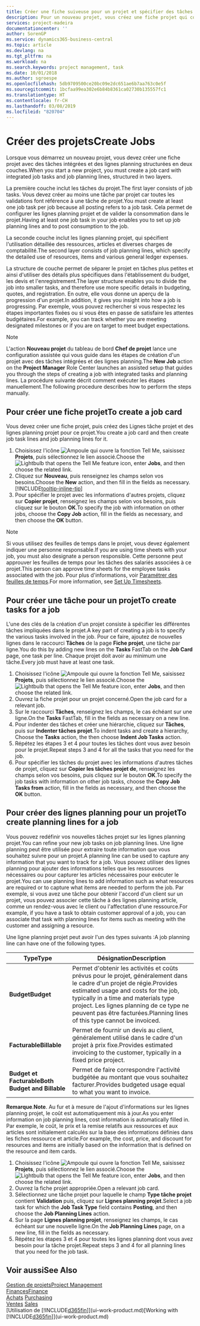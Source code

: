 ```yaml
---
title: Créer une fiche suiveuse pour un projet et spécifier des tâches| Microsoft Docs
description: Pour un nouveau projet, vous créez une fiche projet qui contient les tâches projet et les lignes planning, pour vous aider à gérer la progression et les budgets.
services: project-madeira
documentationcenter: ''
author: SorenGP
ms.service: dynamics365-business-central
ms.topic: article
ms.devlang: na
ms.tgt_pltfrm: na
ms.workload: na
ms.search.keywords: project management, task
ms.date: 10/01/2018
ms.author: sgroespe
ms.openlocfilehash: 5db9709500ce20bc09e2dc651ae6b7aa763c0e5f
ms.sourcegitcommit: 1bcfaa99ea302e6b84b8361ca02730b135557fc1
ms.translationtype: HT
ms.contentlocale: fr-CH
ms.lasthandoff: 03/08/2019
ms.locfileid: "820704"
---
```

# <a name="create-jobs"></a><span data-ttu-id="ca38f-103">Créer des projets</span><span class="sxs-lookup"><span data-stu-id="ca38f-103">Create Jobs</span></span>
<span data-ttu-id="ca38f-104">Lorsque vous démarrez un nouveau projet, vous devez créer une fiche projet avec des tâches intégrées et des lignes planning structurées en deux couches.</span><span class="sxs-lookup"><span data-stu-id="ca38f-104">When you start a new project, you must create a job card with integrated job tasks and job planning lines, structured in two layers.</span></span>  

<span data-ttu-id="ca38f-105">La première couche inclut les tâches du projet.</span><span class="sxs-lookup"><span data-stu-id="ca38f-105">The first layer consists of job tasks.</span></span> <span data-ttu-id="ca38f-106">Vous devez créer au moins une tâche par projet car toutes les validations font référence à une tâche de projet.</span><span class="sxs-lookup"><span data-stu-id="ca38f-106">You must create at least one job task per job because all posting refers to a job task.</span></span> <span data-ttu-id="ca38f-107">Cela permet de configurer les lignes planning projet et de valider la consommation dans le projet.</span><span class="sxs-lookup"><span data-stu-id="ca38f-107">Having at least one job task in your job enables you to set up job planning lines and to post consumption to the job.</span></span>

<span data-ttu-id="ca38f-108">La seconde couche inclut les lignes planning projet, qui spécifient l'utilisation détaillée des ressources, articles et diverses charges de comptabilité.</span><span class="sxs-lookup"><span data-stu-id="ca38f-108">The second layer consists of job planning lines, which specify the detailed use of resources, items and various general ledger expenses.</span></span>

<span data-ttu-id="ca38f-109">La structure de couche permet de séparer le projet en tâches plus petites et ainsi d'utiliser des détails plus spécifiques dans l'établissement du budget, les devis et l'enregistrement.</span><span class="sxs-lookup"><span data-stu-id="ca38f-109">The layer structure enables you to divide the job into smaller tasks, and therefore use more specific details in budgeting, quotes, and registration.</span></span> <span data-ttu-id="ca38f-110">En outre, elle vous donne un aperçu de la progression d'un projet.</span><span class="sxs-lookup"><span data-stu-id="ca38f-110">In addition, it gives you insight into how a job is progressing.</span></span> <span data-ttu-id="ca38f-111">Par exemple, vous pouvez rechercher si vous respectez les étapes importantes fixées ou si vous êtes en passe de satisfaire les attentes budgétaires.</span><span class="sxs-lookup"><span data-stu-id="ca38f-111">For example, you can track whether you are meeting designated milestones or if you are on target to meet budget expectations.</span></span>

> [!NOTE]  
>   <span data-ttu-id="ca38f-112">L'action **Nouveau projet** du tableau de bord **Chef de projet** lance une configuration assistée qui vous guide dans les étapes de création d'un projet avec des tâches intégrées et des lignes planning.</span><span class="sxs-lookup"><span data-stu-id="ca38f-112">The **New Job** action on the **Project Manager** Role Center launches an assisted setup that guides you through the steps of creating a job with integrated tasks and planning lines.</span></span> <span data-ttu-id="ca38f-113">La procédure suivante décrit comment exécuter les étapes manuellement.</span><span class="sxs-lookup"><span data-stu-id="ca38f-113">The following procedure describes how to perform the steps manually.</span></span>

## <a name="to-create-a-job-card"></a><span data-ttu-id="ca38f-114">Pour créer une fiche projet</span><span class="sxs-lookup"><span data-stu-id="ca38f-114">To create a job card</span></span>
<span data-ttu-id="ca38f-115">Vous devez créer une fiche projet, puis créez des Lignes tâche projet et des lignes planning projet pour ce projet.</span><span class="sxs-lookup"><span data-stu-id="ca38f-115">You create a job card and then create job task lines and job planning lines for it.</span></span>

1. <span data-ttu-id="ca38f-116">Choisissez l'icône ![Ampoule qui ouvre la fonction Tell Me](media/ui-search/search_small.png "Dites-moi ce que vous voulez faire"), saisissez **Projets**, puis sélectionnez le lien associé.</span><span class="sxs-lookup"><span data-stu-id="ca38f-116">Choose the ![Lightbulb that opens the Tell Me feature](media/ui-search/search_small.png "Tell me what you want to do") icon, enter **Jobs**, and then choose the related link.</span></span>  
2. <span data-ttu-id="ca38f-117">Cliquez sur **Nouveau**, puis renseignez les champs selon vos besoins.</span><span class="sxs-lookup"><span data-stu-id="ca38f-117">Choose the **New** action, and then fill in the fields as necessary.</span></span> [!INCLUDE[tooltip-inline-tip](includes/tooltip-inline-tip_md.md)]
3. <span data-ttu-id="ca38f-118">Pour spécifier le projet avec les informations d'autres projets, cliquez sur **Copier projet**, renseignez les champs selon vos besoins, puis cliquez sur le bouton **OK**.</span><span class="sxs-lookup"><span data-stu-id="ca38f-118">To specify the job with information on other jobs, choose the **Copy Job** action, fill in the fields as necessary, and then choose the **OK** button.</span></span>

> [!NOTE]  
>   <span data-ttu-id="ca38f-119">Si vous utilisez des feuilles de temps dans le projet, vous devez également indiquer une personne responsable.</span><span class="sxs-lookup"><span data-stu-id="ca38f-119">If you are using time sheets with your job, you must also designate a person responsible.</span></span> <span data-ttu-id="ca38f-120">Cette personne peut approuver les feuilles de temps pour les tâches des salariés associées à ce projet.</span><span class="sxs-lookup"><span data-stu-id="ca38f-120">This person can approve time sheets for the employee tasks associated with the job.</span></span> <span data-ttu-id="ca38f-121">Pour plus d'informations, voir [Paramétrer des feuilles de temps](projects-how-setup-time-sheets.md).</span><span class="sxs-lookup"><span data-stu-id="ca38f-121">For more information, see [Set Up Timesheets](projects-how-setup-time-sheets.md).</span></span>

## <a name="to-create-tasks-for-a-job"></a><span data-ttu-id="ca38f-122">Pour créer une tâche pour un projet</span><span class="sxs-lookup"><span data-stu-id="ca38f-122">To create tasks for a job</span></span>
<span data-ttu-id="ca38f-123">L'une des clés de la création d'un projet consiste à spécifier les différentes tâches impliquées dans le projet.</span><span class="sxs-lookup"><span data-stu-id="ca38f-123">A key part of creating a job is to specify the various tasks involved in the job.</span></span> <span data-ttu-id="ca38f-124">Pour ce faire, ajoutez de nouvelles lignes dans le raccourci **Tâches** de la page **Fiche projet**, une tâche par ligne.</span><span class="sxs-lookup"><span data-stu-id="ca38f-124">You do this by adding new lines on the **Tasks** FastTab on the **Job Card** page, one task per line.</span></span> <span data-ttu-id="ca38f-125">Chaque projet doit avoir au minimum une tâche.</span><span class="sxs-lookup"><span data-stu-id="ca38f-125">Every job must have at least one task.</span></span>

1. <span data-ttu-id="ca38f-126">Choisissez l'icône ![Ampoule qui ouvre la fonction Tell Me](media/ui-search/search_small.png "Dites-moi ce que vous voulez faire"), saisissez **Projets**, puis sélectionnez le lien associé.</span><span class="sxs-lookup"><span data-stu-id="ca38f-126">Choose the ![Lightbulb that opens the Tell Me feature](media/ui-search/search_small.png "Tell me what you want to do") icon, enter **Jobs**, and then choose the related link.</span></span>
2. <span data-ttu-id="ca38f-127">Ouvrez la fiche projet pour un projet concerné.</span><span class="sxs-lookup"><span data-stu-id="ca38f-127">Open the job card for a relevant job.</span></span>
3. <span data-ttu-id="ca38f-128">Sur le raccourci **Tâches**, renseignez les champs, le cas échéant sur une ligne.</span><span class="sxs-lookup"><span data-stu-id="ca38f-128">On the **Tasks** FastTab, fill in the fields as necessary on a new line.</span></span>
4. <span data-ttu-id="ca38f-129">Pour indenter des tâches et créer une hiérarchie, cliquez sur **Tâches**, puis sur **Indenter tâches projet**.</span><span class="sxs-lookup"><span data-stu-id="ca38f-129">To indent tasks and create a hierarchy, Choose the **Tasks** action, the then choose **Indent Job Tasks** action.</span></span>
5. <span data-ttu-id="ca38f-130">Répétez les étapes 3 et 4 pour toutes les tâches dont vous avez besoin pour le projet.</span><span class="sxs-lookup"><span data-stu-id="ca38f-130">Repeat steps 3 and 4 for all the tasks that you need for the job.</span></span>
6. <span data-ttu-id="ca38f-131">Pour spécifier les tâches du projet avec les informations d'autres tâches de projet, cliquez sur **Copier les tâches projet de**, renseignez les champs selon vos besoins, puis cliquez sur le bouton **OK**.</span><span class="sxs-lookup"><span data-stu-id="ca38f-131">To specify the job tasks with information on other job tasks, choose the **Copy Job Tasks from** action, fill in the fields as necessary, and then choose the **OK** button.</span></span>

## <a name="to-create-planning-lines-for-a-job"></a><span data-ttu-id="ca38f-132">Pour créer des lignes planning pour un projet</span><span class="sxs-lookup"><span data-stu-id="ca38f-132">To create planning lines for a job</span></span>
<span data-ttu-id="ca38f-133">Vous pouvez redéfinir vos nouvelles tâches projet sur les lignes planning projet.</span><span class="sxs-lookup"><span data-stu-id="ca38f-133">You can refine your new job tasks on job planning lines.</span></span> <span data-ttu-id="ca38f-134">Une ligne planning peut être utilisée pour extraire toute information que vous souhaitez suivre pour un projet.</span><span class="sxs-lookup"><span data-stu-id="ca38f-134">A planning line can be used to capture any information that you want to track for a job.</span></span> <span data-ttu-id="ca38f-135">Vous pouvez utiliser des lignes planning pour ajouter des informations telles que les ressources nécessaires ou pour capturer les articles nécessaires pour exécuter le projet.</span><span class="sxs-lookup"><span data-stu-id="ca38f-135">You can use planning lines to add information such as what resources are required or to capture what items are needed to perform the job.</span></span> <span data-ttu-id="ca38f-136">Par exemple, si vous avez une tâche pour obtenir l'accord d'un client sur un projet, vous pouvez associer cette tâche à des lignes planning article, comme un rendez-vous avec le client ou l'affectation d'une ressource.</span><span class="sxs-lookup"><span data-stu-id="ca38f-136">For example, if you have a task to obtain customer approval of a job, you can associate that task with planning lines for items such as meeting with the customer and assigning a resource.</span></span>  

<span data-ttu-id="ca38f-137">Une ligne planning projet peut avoir l'un des types suivants :</span><span class="sxs-lookup"><span data-stu-id="ca38f-137">A job planning line can have one of the following types.</span></span>  

| <span data-ttu-id="ca38f-138">Type</span><span class="sxs-lookup"><span data-stu-id="ca38f-138">Type</span></span> | <span data-ttu-id="ca38f-139">Désignation</span><span class="sxs-lookup"><span data-stu-id="ca38f-139">Description</span></span> |
| --- | --- |
| <span data-ttu-id="ca38f-140">**Budget**</span><span class="sxs-lookup"><span data-stu-id="ca38f-140">**Budget**</span></span> |<span data-ttu-id="ca38f-141">Permet d'obtenir les activités et coûts prévus pour le projet, généralement dans le cadre d'un projet de régie.</span><span class="sxs-lookup"><span data-stu-id="ca38f-141">Provides estimated usage and costs for the job, typically in a time and materials type project.</span></span> <span data-ttu-id="ca38f-142">Les lignes planning de ce type ne peuvent pas être facturées.</span><span class="sxs-lookup"><span data-stu-id="ca38f-142">Planning lines of this type cannot be invoiced.</span></span> |
| <span data-ttu-id="ca38f-143">**Facturable**</span><span class="sxs-lookup"><span data-stu-id="ca38f-143">**Billable**</span></span> |<span data-ttu-id="ca38f-144">Permet de fournir un devis au client, généralement utilisé dans le cadre d'un projet à prix fixe.</span><span class="sxs-lookup"><span data-stu-id="ca38f-144">Provides estimated invoicing to the customer, typically in a fixed price project.</span></span> |
| <span data-ttu-id="ca38f-145">**Budget et Facturable**</span><span class="sxs-lookup"><span data-stu-id="ca38f-145">**Both Budget and Billable**</span></span> |<span data-ttu-id="ca38f-146">Permet de faire correspondre l'activité budgétée au montant que vous souhaitez facturer.</span><span class="sxs-lookup"><span data-stu-id="ca38f-146">Provides budgeted usage equal to what you want to invoice.</span></span> |

<span data-ttu-id="ca38f-147">**Remarque**.</span><span class="sxs-lookup"><span data-stu-id="ca38f-147">**Note**.</span></span> <span data-ttu-id="ca38f-148">Au fur et à mesure de l'ajout d'informations sur les lignes planning projet, le coût est automatiquement mis à jour.</span><span class="sxs-lookup"><span data-stu-id="ca38f-148">As you enter information on job planning lines, cost information is automatically filled in.</span></span> <span data-ttu-id="ca38f-149">Par exemple, le coût, le prix et la remise relatifs aux ressources et aux articles sont initialement calculés sur la base des informations définies dans les fiches ressource et article.</span><span class="sxs-lookup"><span data-stu-id="ca38f-149">For example, the cost, price, and discount for resources and items are initially based on the information that is defined on the resource and item cards.</span></span>

1. <span data-ttu-id="ca38f-150">Choisissez l'icône ![Ampoule qui ouvre la fonction Tell Me](media/ui-search/search_small.png "Dites-moi ce que vous voulez faire"), saisissez **Projets**, puis sélectionnez le lien associé.</span><span class="sxs-lookup"><span data-stu-id="ca38f-150">Choose the ![Lightbulb that opens the Tell Me feature](media/ui-search/search_small.png "Tell me what you want to do") icon, enter **Jobs**, and then choose the related link.</span></span>
2. <span data-ttu-id="ca38f-151">Ouvrez la fiche projet appropriée.</span><span class="sxs-lookup"><span data-stu-id="ca38f-151">Open a relevant job card.</span></span>
3. <span data-ttu-id="ca38f-152">Sélectionnez une tâche projet pour laquelle le champ **Type tâche projet** contient **Validation** puis, cliquez sur **Lignes planning projet**.</span><span class="sxs-lookup"><span data-stu-id="ca38f-152">Select a job task for which the **Job Task Type** field contains **Posting**, and then choose the **Job Planning Lines** action.</span></span>  
4. <span data-ttu-id="ca38f-153">Sur la page **Lignes planning projet**, renseignez les champs, le cas échéant sur une nouvelle ligne.</span><span class="sxs-lookup"><span data-stu-id="ca38f-153">On the **Job Planning Lines** page, on a new line, fill in the fields as necessary.</span></span>
5. <span data-ttu-id="ca38f-154">Répétez les étapes 3 et 4 pour toutes les lignes planning dont vous avez besoin pour la tâche projet.</span><span class="sxs-lookup"><span data-stu-id="ca38f-154">Repeat steps 3 and 4 for all planning lines that you need for the job task.</span></span>

## <a name="see-also"></a><span data-ttu-id="ca38f-155">Voir aussi</span><span class="sxs-lookup"><span data-stu-id="ca38f-155">See Also</span></span>
[<span data-ttu-id="ca38f-156">Gestion de projets</span><span class="sxs-lookup"><span data-stu-id="ca38f-156">Project Management</span></span>](projects-manage-projects.md)  
[<span data-ttu-id="ca38f-157">Finances</span><span class="sxs-lookup"><span data-stu-id="ca38f-157">Finance</span></span>](finance.md)  
<span data-ttu-id="ca38f-158">[Achats](purchasing-manage-purchasing.md)       </span><span class="sxs-lookup"><span data-stu-id="ca38f-158">[Purchasing](purchasing-manage-purchasing.md)       </span></span>  
<span data-ttu-id="ca38f-159">[Ventes](sales-manage-sales.md)    </span><span class="sxs-lookup"><span data-stu-id="ca38f-159">[Sales](sales-manage-sales.md)    </span></span>  
<span data-ttu-id="ca38f-160">[Utilisation de [!INCLUDE[d365fin](includes/d365fin_md.md)]](ui-work-product.md)</span><span class="sxs-lookup"><span data-stu-id="ca38f-160">[Working with [!INCLUDE[d365fin](includes/d365fin_md.md)]](ui-work-product.md)</span></span>  
